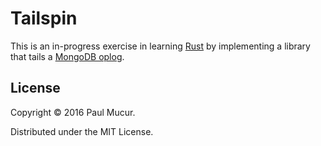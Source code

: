 # Tailspin

This is an in-progress exercise in learning [Rust](https://www.rust-lang.org/)
by implementing a library that tails a [MongoDB
oplog](https://docs.mongodb.com/v3.0/core/replica-set-oplog/).

## License

Copyright © 2016 Paul Mucur.

Distributed under the MIT License.
